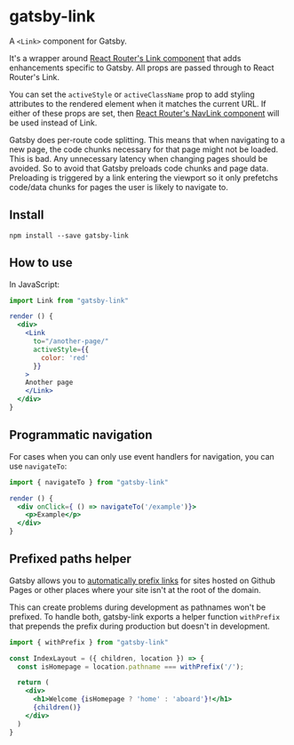 # gatsby-link

A `<Link>` component for Gatsby.

It's a wrapper around [React Router's Link component](https://github.com/ReactTraining/react-router/blob/master/packages/react-router-dom/docs/api/Link.md) that adds enhancements specific to Gatsby. All props are passed through
to React Router's Link.

You can set the `activeStyle` or `activeClassName` prop to add styling attributes to the rendered element when it matches the current URL. If either of these props are set, then [React Router's NavLink component](https://github.com/ReactTraining/react-router/blob/master/packages/react-router-dom/docs/api/NavLink.md) will be used instead of Link.

Gatsby does per-route code splitting. This means that when navigating to a new
page, the code chunks necessary for that page might not be loaded. This is bad.
Any unnecessary latency when changing pages should be avoided. So to avoid that
Gatsby preloads code chunks and page data. Preloading is triggered by a link
entering the viewport so it only prefetchs code/data chunks for pages the user
is likely to navigate to.

## Install

`npm install --save gatsby-link`

## How to use

In JavaScript:

```jsx
import Link from "gatsby-link"

render () {
  <div>
    <Link
      to="/another-page/"
      activeStyle={{
        color: 'red'
      }}
    >
    Another page
    </Link>
  </div>
}
```

## Programmatic navigation

For cases when you can only use event handlers for navigation, you can use `navigateTo`:

```jsx
import { navigateTo } from "gatsby-link"

render () {
  <div onClick={ () => navigateTo('/example')}>
    <p>Example</p>
  </div>
}
```

## Prefixed paths helper

Gatsby allows you to [automatically prefix links](/docs/path-prefix/) for sites hosted on Github Pages or other places where your site isn't at the root of the domain.

This can create problems during development as pathnames won't be prefixed. To handle both, gatsby-link exports a helper function `withPrefix` that prepends the prefix during production but doesn't in development.

```jsx
import { withPrefix } from "gatsby-link"

const IndexLayout = ({ children, location }) => {
  const isHomepage = location.pathname === withPrefix('/');

  return (
    <div>
      <h1>Welcome {isHomepage ? 'home' : 'aboard'}!</h1>
      {children()}
    </div>
  )
}
```
